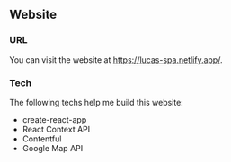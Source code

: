 ## Website

### URL

You can visit the website at https://lucas-spa.netlify.app/.

### Tech

The following techs help me build this website:

- create-react-app
- React Context API
- Contentful
- Google Map API

